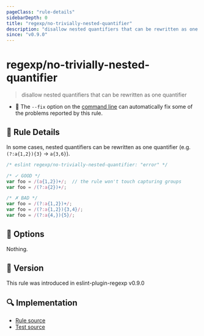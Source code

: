 ```yaml
---
pageClass: "rule-details"
sidebarDepth: 0
title: "regexp/no-trivially-nested-quantifier"
description: "disallow nested quantifiers that can be rewritten as one quantifier"
since: "v0.9.0"
---
```

# regexp/no-trivially-nested-quantifier

> disallow nested quantifiers that can be rewritten as one quantifier

- :wrench: The `--fix` option on the [command line](https://eslint.org/docs/user-guide/command-line-interface#fixing-problems) can automatically fix some of the problems reported by this rule.

## :book: Rule Details

In some cases, nested quantifiers can be rewritten as one quantifier (e.g. `(?:a{1,2}){3}` -> `a{3,6}`).

<eslint-code-block fix>

```js
/* eslint regexp/no-trivially-nested-quantifier: "error" */

/* ✓ GOOD */
var foo = /(a{1,2})+/;  // the rule won't touch capturing groups
var foo = /(?:a{2})+/;

/* ✗ BAD */
var foo = /(?:a{1,2})+/;
var foo = /(?:a{1,2}){3,4}/;
var foo = /(?:a{4,}){5}/;
```

</eslint-code-block>

## :wrench: Options

Nothing.

## :rocket: Version

This rule was introduced in eslint-plugin-regexp v0.9.0

## :mag: Implementation

- [Rule source](https://github.com/ota-meshi/eslint-plugin-regexp/blob/master/lib/rules/no-trivially-nested-quantifier.ts)
- [Test source](https://github.com/ota-meshi/eslint-plugin-regexp/blob/master/tests/lib/rules/no-trivially-nested-quantifier.ts)
